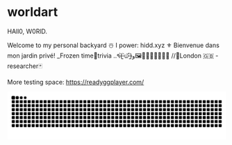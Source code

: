 # worldart
<p>HAll0, W0RlD. </p>
<p>Welcome to my personal backyard ☃️ I power: hidd.xyz ⚜️
Bienvenue dans mon jardin privé!
_Frozen time💠trivia ..٩(˃̶͈̀௰˂̶͈́)و🖼💙🇫🇷💚🇮🇹🍝
//📍London 🇬🇧 -researcher🃏 </p>

More testing space:
https://readyggplayer.com/

<picture>
  <source media="(prefers-color-scheme: dark)" srcset="https://raw.githubusercontent.com/worldart/worldart/output/github-contribution-grid-snake-dark.svg">
  <source media="(prefers-color-scheme: light)" srcset="https://raw.githubusercontent.com/worldart/worldart/output/github-contribution-grid-snake.svg">
  <img alt="github contribution grid snake animation" src="https://raw.githubusercontent.com/worldart/worldart/output/github-contribution-grid-snake.svg">
</picture>

